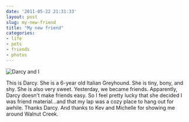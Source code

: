 ```yaml
---
date: '2011-05-22 21:31:33'
layout: post
slug: my-new-friend
title: "My new friend"
categories:
- life
- pets
- friends
- photos
---
```


![Darcy and I]({{site.url}}/images/2011/05/me-and-darcy.jpg)

This is Darcy. She is a 6-year old Italian Greyhound. She is tiny, bony, and shy. She is also very sweet. Yesterday, we became friends. Apparently, Darcy doesn't make friends easy. So I feel pretty lucky that she decided I was friend material...and that my lap was a cozy place to hang out for awhile. Thanks Darcy. And thanks to Kev and Michelle for showing me around Walnut Creek.
